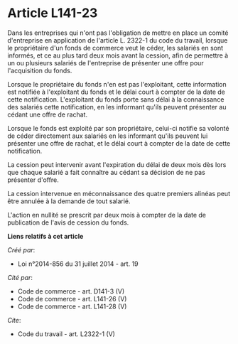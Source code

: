 # Article L141-23

Dans les entreprises qui n'ont pas l'obligation de mettre en place un comité d'entreprise en application de l'article L.
2322-1 du code du travail, lorsque le propriétaire d'un fonds de commerce veut le céder, les salariés en sont informés, et ce
au plus tard deux mois avant la cession, afin de permettre à un ou plusieurs salariés de l'entreprise de présenter une offre
pour l'acquisition du fonds. 

Lorsque le propriétaire du fonds n'en est pas l'exploitant, cette information est notifiée à l'exploitant du fonds et le
délai court à compter de la date de cette notification. L'exploitant du fonds porte sans délai à la connaissance des salariés
cette notification, en les informant qu'ils peuvent présenter au cédant une offre de rachat. 

Lorsque le fonds est exploité par son propriétaire, celui-ci notifie sa volonté de céder directement aux salariés en les
informant qu'ils peuvent lui présenter une offre de rachat, et le délai court à compter de la date de cette notification. 

La cession peut intervenir avant l'expiration du délai de deux mois dès lors que chaque salarié a fait connaître au cédant sa
décision de ne pas présenter d'offre. 

La cession intervenue en méconnaissance des quatre premiers alinéas peut être annulée à la demande de tout salarié. 

L'action en nullité se prescrit par deux mois à compter de la date de publication de l'avis de cession du fonds.

**Liens relatifs à cet article**

_Créé par_:

  - Loi n°2014-856 du 31 juillet 2014 - art. 19

_Cité par_:

  - Code de commerce - art. D141-3 (V)
  - Code de commerce - art. L141-26 (V)
  - Code de commerce - art. L141-28 (V)

_Cite_:

  - Code du travail - art. L2322-1 (V)
